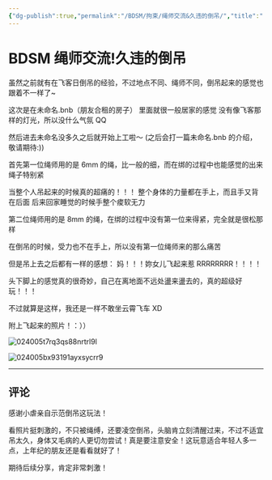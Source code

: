 ```yaml
---
{"dg-publish":true,"permalink":"/BDSM/拘束/绳师交流&久违的倒吊/","title":"BDSM 绳师交流!久违的倒吊","tags":["BDSM","绳缚","倒吊"],"created":"2025-02-15T20:04:38.000+08:00","updated":"2025-02-16T16:16:56.470+08:00"}
---
```



# BDSM 绳师交流!久违的倒吊

虽然之前就有在飞客日倒吊的经验，不过地点不同、绳师不同，倒吊起来的感觉也跟着不一样了~

这次是在未命名.bnb（朋友合租的房子）
里面就很一般居家的感觉
没有像飞客那样的灯光，所以没什么气氛 QQ

然后进去未命名没多久之后就开始上工啦～
(之后会打一篇未命名.bnb 的介绍，敬请期待:))

首先第一位绳师用的是 6mm 的绳，比一般的细，而在绑的过程中也能感觉的出来绳子特别紧

当整个人吊起来的时候真的超痛的！！！
整个身体的力量都在手上，而且手又背在后面
后来回家睡觉的时候手整个痠软无力

第二位绳师用的是 8mm 的绳，在绑的过程中没有第一位来得紧，完全就是很松那样

在倒吊的时候，受力也不在手上，所以没有第一位绳师来的那么痛苦

但是吊上去之后都有一样的感想：
妈！！！妳女儿飞起来惹 RRRRRRRR！！！！

头下脚上的感觉真的很奇妙，自己在离地面不远处盪来盪去的，真的超级好玩！！！

不过就算是这样，我还是一样不敢坐云霄飞车 XD

附上飞起来的照片！：））

![024005t7rq3qs88nrtrl9l](https://wikijs-pics.zfeny.me/wikijs/img/2025/02/5a08d485bfbb707348da2933274b1818.jpg)

![024005bx93191ayxsycrr9](https://wikijs-pics.zfeny.me/wikijs/img/2025/02/4de5ffd72685336b68b547664215cd9b.jpg)

---
## 评论

感谢小虐亲自示范倒吊这玩法！

看照片挺刺激的，不只被绳缚，还要凌空倒吊，头脑肯立刻清醒过来，不过不适宜吊太久，身体又毛病的人更切勿尝试！真是要注意安全！这玩意适合年轻人多一点，上年纪的朋友还是看看就好了！

期待后续分享，肯定非常刺激！